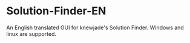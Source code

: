 # Solution-Finder-EN
An English translated GUI for knewjade's Solution Finder. Windows and linux are supported.
